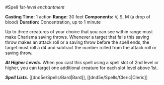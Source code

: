 #Spell
*1st-level enchantment*

**Casting Time:** 1 action
**Range:** 30 feet
**Components:** V, S, M (a drop of blood)
**Duration:** Concentration, up to 1 minute

Up to three creatures of your choice that you can see within range must make Charisma saving throws. Whenever a target that fails this saving throw makes an attack roll or a saving throw before the spell ends, the target must roll a d4 and subtract the number rolled from the attack roll or saving throw.

***At Higher Levels.*** When you cast this spell using a spell slot of 2nd level or higher, you can target one additional creature for each slot level above 1st.

***Spell Lists.*** [[dnd5e/Spells/Bard\|Bard]], [[dnd5e/Spells/Cleric\|Cleric]]